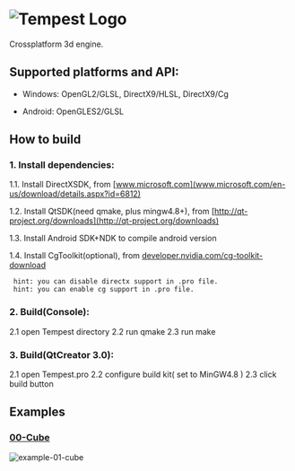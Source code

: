 ![Tempest Logo](https://raw.githubusercontent.com/Try/Tempest/master/doc/icon.png)
=

Crossplatform 3d engine.

## Supported platforms and API:

* Windows: OpenGL2/GLSL, DirectX9/HLSL, DirectX9/Cg

* Android: OpenGLES2/GLSL

## How to build

### 1. Install dependencies:


 1.1. Install DirectXSDK,             from [www.microsoft.com](www.microsoft.com/en-us/download/details.aspx?id=6812)

 1.2. Install QtSDK(need qmake, plus mingw4.8+), from [http://qt-project.org/downloads](http://qt-project.org/downloads)

 1.3. Install Android SDK+NDK to compile android version

 1.4. Install CgToolkit(optional),              from [developer.nvidia.com/cg-toolkit-download](developer.nvidia.com/cg-toolkit-download)

     hint: you can disable directx support in .pro file.
     hint: you can enable cg support in .pro file.

### 2. Build(Console):
 2.1 open Tempest directory
 2.2 run qmake
 2.3 run make

### 3. Build(QtCreator 3.0):
 2.1 open Tempest.pro
 2.2 configure build kit( set to MinGW4.8 )
 2.3 click build button

## Examples

### [00-Cube](https://github.com/Try/Tempest/tree/master/Examples/Cube)
![example-01-cube](https://raw.githubusercontent.com/Try/Tempest/master/doc/screens/cube.png)




